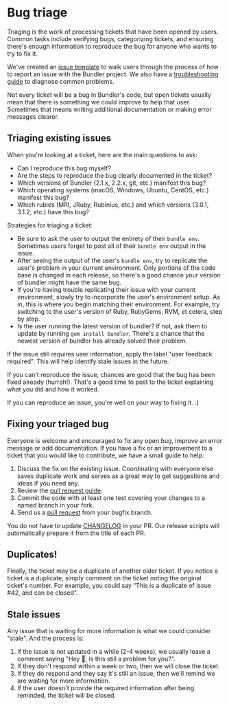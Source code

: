 # Bug triage

Triaging is the work of processing tickets that have been opened by users. Common tasks include verifying bugs, categorizing tickets, and ensuring there's enough information to reproduce the bug for anyone who wants to try to fix it.

We've created an [issue template]( https://github.com/rubygems/rubygems/issues/new?labels=Bundler&template=bundler-related-issue) to walk users through the process of how to report an issue with the Bundler project. We also have a [troubleshooting guide](../TROUBLESHOOTING.md) to diagnose common problems.

Not every ticket will be a bug in Bundler's code, but open tickets usually mean that there is something we could improve to help that user. Sometimes that means writing additional documentation or making error messages clearer.

## Triaging existing issues

When you're looking at a ticket, here are the main questions to ask:

  * Can I reproduce this bug myself?
  * Are the steps to reproduce the bug clearly documented in the ticket?
  * Which versions of Bundler (2.1.x, 2.2.x, git, etc.) manifest this bug?
  * Which operating systems (macOS, Windows, Ubuntu, CentOS, etc.) manifest this bug?
  * Which rubies (MRI, JRuby, Rubinius, etc.) and which versions (3.0.1, 3.1.2, etc.) have this bug?

Strategies for triaging a ticket:
  * Be sure to ask the user to output the entirety of their `bundle env`. Sometimes users forget to post all of their `bundle env` output in the issue.
  * After seeing the output of the user's `bundle env`, try to replicate the user's problem in your current environment. Only portions of the code base is changed in each release, so there's a good chance your version of bundler might have the same bug.
  * If you're having trouble replicating their issue with your current environment, slowly try to incorporate the user's environment setup. As in, this is where you begin matching their environment. For example, try switching to the user's version of Ruby, RubyGems, RVM, et cetera, step by step.
  * Is the user running the latest version of bundler? If not, ask them to update by running `gem install bundler`. There's a chance that the newest version of bundler has already solved their problem.

If the issue still requires user information, apply the label "user feedback required". This will help identify stale issues in the future.

If you can't reproduce the issue, chances are good that the bug has been fixed already (hurrah!). That's a good time to post to the ticket explaining what you did and how it worked.

If you can reproduce an issue, you're well on your way to fixing it. :)

## Fixing your triaged bug

Everyone is welcome and encouraged to fix any open bug, improve an error message or add documentation. If you have a fix or an improvement to a ticket that you would like to contribute, we have a small guide to help:

  1. Discuss the fix on the existing issue. Coordinating with everyone else saves duplicate work and serves as a great way to get suggestions and ideas if you need any.
  2. Review the [pull request guide](../development/PULL_REQUESTS.md).
  3. Commit the code with at least one test covering your changes to a named branch in your fork.
  4. Send us a [pull request](https://docs.github.com/en/pull-requests/collaborating-with-pull-requests/proposing-changes-to-your-work-with-pull-requests/about-pull-requests) from your bugfix branch.

You do not have to update [CHANGELOG](../../CHANGELOG.md) in your PR. Our release scripts will automatically prepare it from the title of each PR.

## Duplicates!

Finally, the ticket may be a duplicate of another older ticket. If you notice a ticket is a duplicate, simply comment on the ticket noting the original ticket's number. For example, you could say “This is a duplicate of issue #42, and can be closed”.

## Stale issues

Any issue that is waiting for more information is what we could consider "stale". And the process is:

1. If the issue is not updated in a while (2-4 weeks), we usually leave a comment saying "Hey :wave:, is this still a problem for you?".
2. If they don't respond within a week or two, then we will close the ticket.
3. If they do respond and they say it's still an issue, then we'll remind we are waiting for more information.
4. If the user doesn't provide the required information after being reminded, the ticket will be closed.
